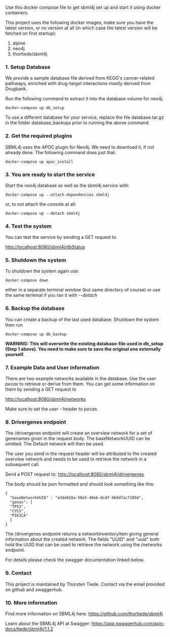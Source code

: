 Use this docker compose file to get sbml4j set up and start it using docker containers.

This project uses the following docker images, make sure you have the latest version,
or no version at all (in which case the latest version will be fetched on first startup):

1. alpine
2. neo4j
3. thortiede/sbml4j

### 1. Setup Database
We provide a sample database file derived from KEGG's cancer-related pathways,
enriched with drug-target interactions mostly derived from Drugbank.

Run the following command to extract it into the database volume for neo4j.

    docker-compose up db_setup

To use a different database for your service, replace the file
    database.tar.gz
in the folder database_backups prior to running the above command.

### 2. Get the required plugins
SBML4j uses the APOC plugin for Neo4j. We need to download it, if not already
done. The following command does just that.

    docker-compose up apoc_install

### 3. You are ready to start the service
Start the neo4j database as well as the sbml4j service with:

    docker-compose up --attach-dependencies sbml4j

or, to not attach the console at all:

    docker-compose up --detach sbml4j

### 4. Test the system
You can test the service by sending a GET request to

<http://localhost:8080/sbml4j/dbStatus>

### 5. Shutdown the system
To shutdown the system again use:

    docker-compose down

either in a separate terminal window (but same directory of course)
or use the same terminal if you ran it with *--detach*

### 6. Backup the database
You can create a backup of the last used database. Shutdown the system then run

    docker-compose up db_backup

**WARNING: This will overwrite the existing database-file used in db_setup
(Step 1 above). You need to make sure to save the original one externally yourself.**

### 7. Example Data and User information

There are two example networks available in the database.
Use the user *pecax* to retrieve or derive from them.
You can get some information on them by sending a GET request to

<http://localhost:8080/sbml4j/networks>

Make sure to set the *user* - header to *pecax*.

### 8. Drivergenes endpoint

The /drivergenes endpoint will create an overview network for a set of genenames
given in the request body. The baseNetworkUUID can be omitted. The Default network
will then be used.

The user you send in the request header will be attributed to the created overview network
and needs to be used to retrieve the network in a subsequent call.

Send a POST request to:
<http://localhost:8080/sbml4j/drivergenes>

The body should be json formatted and should look something like this:

    {
      "baseNetworkUUID" : "a3de028a-50e5-40eb-8cdf-9b9d7ac71058",
      "genes": [
      "TP53",
      "CYCS",
      "PIK3CA"
      ]
    }

The /drivergenes endpoint returns a networkInventoryItem giving general information
about the created network. The fields "UUID" and "uuid" both hold the UUID that can be used
to retrieve the network using the /networks endpoint.

For details please check the swagger documentation linked below.

### 9. Contact

This project is maintained by Thorsten Tiede.
Contact via the email provided on github and swaggerhub.

### 10. More information

Find more information on SBML4j here:
<https://github.com/thortiede/sbml4j>

Learn about the SBML4j API at Swagger:
<https://app.swaggerhub.com/apis-docs/tiede/sbml4j/1.1.2>
